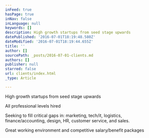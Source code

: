 ```yaml
---
inFeed: true
hasPage: true
inNav: false
inLanguage: null
keywords: []
description: High growth startups from seed stage upwards
datePublished: '2016-07-01T18:19:48.580Z'
dateModified: '2016-07-01T18:19:44.655Z'
title: ''
author: []
sourcePath: _posts/2016-07-01-clients.md
authors: []
publisher: null
starred: false
url: clients/index.html
_type: Article

---
```

High growth startups from seed stage upwards

All professional levels hired

Seeking to fill critical gaps in: marketing, tech/it, logistics, finance/accounting, design, HR, customer service, and sales.

Great working environment and competitive salary/benefit packages
